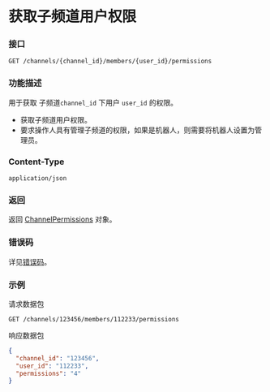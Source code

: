 # 获取子频道用户权限

### 接口

`GET /channels/{channel_id}/members/{user_id}/permissions`

### 功能描述

用于获取 子频道`channel_id` 下用户 `user_id` 的权限。

- 获取子频道用户权限。
- 要求操作人具有管理子频道的权限，如果是机器人，则需要将机器人设置为管理员。

### Content-Type

`application/json`

### 返回

返回 [ChannelPermissions](model.md#channelpermissions) 对象。

### 错误码

详见[错误码](../error/error.md)。

### 示例

请求数据包

```shell
GET /channels/123456/members/112233/permissions
```

响应数据包

```json
{
  "channel_id": "123456",
  "user_id": "112233",
  "permissions": "4"
}
```
